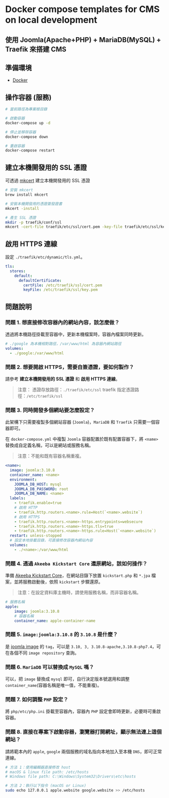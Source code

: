 # Docker compose templates for CMS on local development

## 使用 Joomla(Apache+PHP) + MariaDB(MySQL) + Traefik 來搭建 CMS

## 準備環境

- [Docker](https://docs.docker.com/engine/install/)

## 操作容器 (服務)

```sh
# 當前路徑為專案根目錄

# 啟動容器
docker-compose up -d

# 停止並移除容器
docker-compose down

# 重啟容器
docker-compose restart
```

## 建立本機開發用的 SSL 憑證

可透過 [mkcert](https://github.com/FiloSottile/mkcert) 建立本機開發用的 SSL 憑證

```sh
# 安裝 mkcert
brew install mkcert

# 安裝本機開發用的憑證簽發證書
mkcert -install

# 產生 SSL 憑證
mkdir -p traefik/conf/ssl
mkcert -cert-file traefik/etc/ssl/cert.pem -key-file traefik/etc/ssl/key.pem '*.website'
```

## 啟用 HTTPS 連線

設定 `./traefik/etc/dynamic/tls.yml`。

```yaml
tls:
  stores:
    default:
      defaultCertificate:
        certFile: /etc/traefik/ssl/cert.pem
        keyFile: /etc/traefik/ssl/key.pem
```

## 問題說明

### 問題 1. 想直接修改容器內的網站內容，該怎麼做？

透過將本機路徑掛載至容器中，更新本機檔案時，容器內檔案同時更新。

```yaml
# ./google 為本機相對路徑，/var/www/html 為容器內網站路徑
volumes:
  - ./google:/var/www/html
```

### 問題 2. 想要開啟 HTTPS，需要自簽憑證，要如何製作？

請參考 **建立本機開發用的 SSL 憑證** 和 **啟用 HTTPS 連線**。
> 注意：
> 憑證存放路徑：`./traefik/etc/ssl`
> traefik 指定憑證路徑：`/etc/traefik/ssl`

### 問題 3. 同時開發多個網站要怎麼設定？

此架構下只需要複製多個網站容器 (`Joomla`)，`MariaDB` 和 `Traefik` 只需要一個容器即可。

在 `docker-compose.yml` 中複製 `Joomla` 容器配置於既有配置容器下，將 `<name>` 替換成自定義名稱，可以是網站或服務名稱。
> 注意：不能和既有容器名稱重複。

```yaml
<name>:
  image: joomla:3.10.8
  container_name: <name>
  environment:
    JOOMLA_DB_HOST: mysql
    JOOMLA_DB_PASSWORD: root
    JOOMLA_DB_NAME: <name>
  labels:
    - traefik.enable=true
    # 啟用 HTTP
    - traefik.http.routers.<name>.rule=Host(`<name>.website`)
    # 啟用 HTTPS
    - traefik.http.routers.<name>-https.entrypoints=websecure
    - traefik.http.routers.<name>-https.tls=true
    - traefik.http.routers.<name>-https.rule=Host(`<name>.website`)
  restart: unless-stopped
  # 設定本地掛載目錄，可直接修改容器內網站內容
  volumes:
    - ./<name>:/var/www/html
```

### 問題 4. 透過 `Akeeba Kickstart Core` 還原網站，該如何操作？

準備 [Akeeba Kickstart Core](https://www.akeeba.com/products/akeeba-kickstart.html)，在網站目錄下放置 `kickstart.php` 和 `*.jpa` 檔案，並將服務啟動後，依照 `kickstart` 步驟還原。
> 注意：在設定資料庫主機時，請使用服務名稱，而非容器名稱。

```yaml
# 服務名稱
apple:
    image: joomla:3.10.8
    # 容器名稱
    container_name: apple-container-name
```

### 問題 5. `image:joomla:3.10.8` 的 `3.10.8` 是什麼？

是 [joomla image](https://hub.docker.com/_/joomla) 的 `tag`，可以是 `3.10, 3, 3.10.8-apache,3.10.8-php7.4`，可在各個不同 `image repository` 查詢。

### 問題 6. `MariaDB` 可以替換成 `MySQL` 嗎？

可以，把 `image` 替換成 `mysql` 即可，自行決定版本號選用和調整`container_name`(容器名稱是唯一值，不能重複)。

### 問題 7. 如何調整 `PHP` 設定？

將 `php/etc/php.ini` 掛載至容器內，容器內 `PHP` 設定會即時更新，必要時可重啟容器。

### 問題 8. 直接在專案下啟動容器，瀏覽器打開網址，顯示無法連上這個網站？

請將範本內的 `apple`, `google` 兩個服務的域名指向本地加入至本機 `DNS`，即可正常連線。

```sh
# 方法 1：使用編輯器直接修改 host
# macOS & linux file path: /etc/hosts
# Windows file path: C:\Windows\System32\Drivers\etc\hosts

# 方法 2：執行以下指令 (macOS or Linux)
sudo echo 127.0.0.1 apple.website google.website >> /etc/hosts
```
